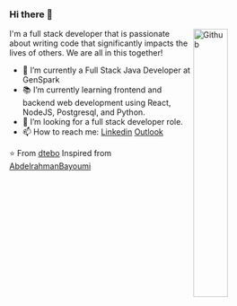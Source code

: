 ### Hi there 👋

<img width="35%" align="right" alt="Github" src="https://user-images.githubusercontent.com/48678280/88862734-4903af80-d201-11ea-968b-9c939d88a37c.gif" />

I'm a full stack developer that is passionate about writing code that significantly impacts the lives of others. We are all in this together!

- 🔭 I’m currently a Full Stack Java Developer at GenSpark
- 📚 I’m currently learning frontend and backend web development using React, NodeJS, Postgresql, and Python.
- 👯 I’m looking for a full stack developer role. 
- 📫 How to reach me: [Linkedin](https://www.linkedin.com/in/dtebo83/) [Outlook](mailto:darrentebo83@outlook.com)

⭐️ From [dtebo](https://github.com/dtebo)
Inspired from [AbdelrahmanBayoumi](https://github.com/abdelrahmanbayoumi)
